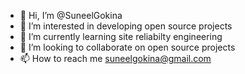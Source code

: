 - 👋 Hi, I’m @SuneelGokina
- 👀 I’m interested in developing open source projects
- 🌱 I’m currently learning site reliabilty engineering
- 💞️ I’m looking to collaborate on open source projects
- 📫 How to reach me suneelgokina@gmail.com

<!---
SuneelGokina/SuneelGokina is a ✨ special ✨ repository because its `README.md` (this file) appears on your GitHub profile.
You can click the Preview link to take a look at your changes.
--->
